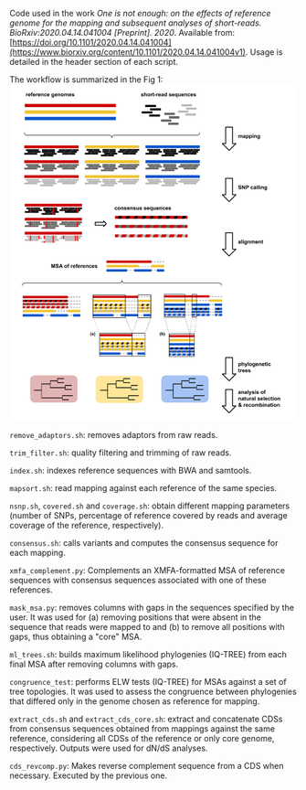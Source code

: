 Code used in the work *One is not enough: on the effects of reference genome for the mapping and subsequent analyses of short-reads. BioRxiv:2020.04.14.041004 [Preprint]. 2020*. Available from: [https://doi.org/10.1101/2020.04.14.041004](https://www.biorxiv.org/content/10.1101/2020.04.14.041004v1). Usage is detailed in the header section of each script.

The workflow is summarized in the Fig 1:
![Fig 1](Fig1_overview.png)


`remove_adaptors.sh`: removes adaptors from raw reads.

`trim_filter.sh`: quality filtering and trimming of raw reads.

`index.sh`: indexes reference sequences with BWA and samtools.

`mapsort.sh`: read mapping against each reference of the same species.

`nsnp.sh`, `covered.sh` and `coverage.sh`: obtain different mapping parameters (number of SNPs, percentage of reference covered by reads and average coverage of the reference, respectively).

`consensus.sh`: calls variants and computes the consensus sequence for each mapping.

`xmfa_complement.py`: Complements an XMFA-formatted MSA of reference sequences with consensus sequences associated with one of these references.

`mask_msa.py`: removes columns with gaps in the sequences specified by the user. It was used for (a) removing positions that were absent in the sequence that reads were mapped to and (b) to remove all positions with gaps, thus obtaining a "core" MSA.

`ml_trees.sh`: builds maximum likelihood phylogenies (IQ-TREE) from each final MSA after removing columns with gaps.

`congruence_test`: performs ELW tests (IQ-TREE) for MSAs against a set of tree topologies. It was used to assess the congruence between phylogenies that differed only in the genome chosen as reference for mapping.

`extract_cds.sh` and `extract_cds_core.sh`: extract and concatenate CDSs from consensus sequences obtained from mappings against the same reference, considering all CDSs of the reference or only core genome, respectively. Outputs were used for dN/dS analyses.

`cds_revcomp.py`: Makes reverse complement sequence from a CDS when necessary. Executed by the previous one.
